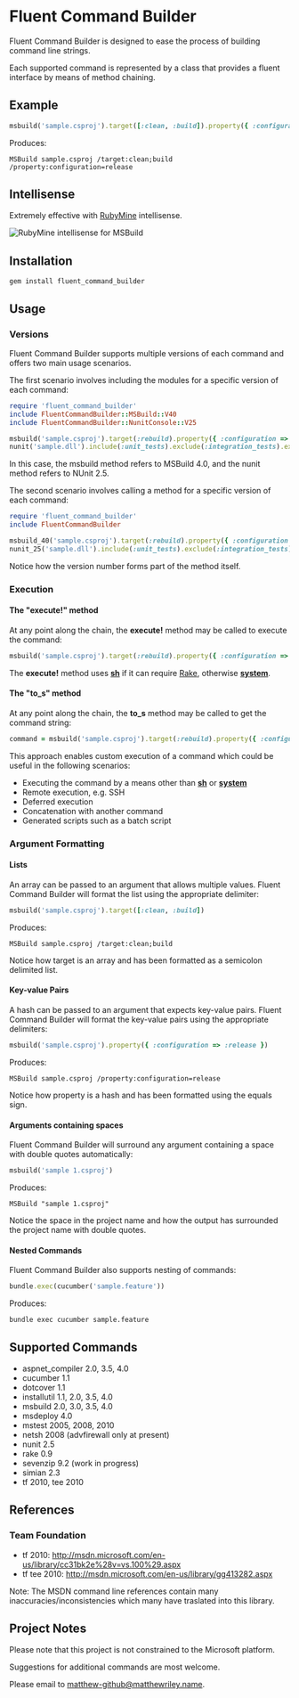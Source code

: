 # Fluent Command Builder

Fluent Command Builder is designed to ease the process of building command line strings.

Each supported command is represented by a class that provides a fluent interface by means of method chaining.

## Example

```ruby
msbuild('sample.csproj').target([:clean, :build]).property({ :configuration => :release })
```

Produces:

    MSBuild sample.csproj /target:clean;build /property:configuration=release

## Intellisense

Extremely effective with [RubyMine](http://www.jetbrains.com/ruby/) intellisense.

![RubyMine intellisense for MSBuild](https://github.com/mattriley/fluent_command_builder/raw/master/readme/msbuild_intellisense.png)

## Installation

    gem install fluent_command_builder

## Usage

### Versions

Fluent Command Builder supports multiple versions of each command and offers two main usage scenarios.

The first scenario involves including the modules for a specific version of each command:

```ruby
require 'fluent_command_builder'
include FluentCommandBuilder::MSBuild::V40
include FluentCommandBuilder::NunitConsole::V25

msbuild('sample.csproj').target(:rebuild).property({ :configuration => :release }).execute!
nunit('sample.dll').include(:unit_tests).exclude(:integration_tests).execute!
```

In this case, the msbuild method refers to MSBuild 4.0, and the nunit method refers to NUnit 2.5.

The second scenario involves calling a method for a specific version of each command:

```ruby
require 'fluent_command_builder'
include FluentCommandBuilder

msbuild_40('sample.csproj').target(:rebuild).property({ :configuration => :release }).execute!
nunit_25('sample.dll').include(:unit_tests).exclude(:integration_tests).execute!
```

Notice how the version number forms part of the method itself.

### Execution

#### The "execute!" method

At any point along the chain, the __execute!__ method may be called to execute the command:

```ruby
msbuild('sample.csproj').target(:rebuild).property({ :configuration => :release }).execute!
```

The __execute!__ method uses __[sh]__ if it can require [Rake], otherwise __[system]__.

#### The "to_s" method

At any point along the chain, the __to_s__ method may be called to get the command string:

```ruby
command = msbuild('sample.csproj').target(:rebuild).property({ :configuration => :release }).to_s
```

This approach enables custom execution of a command which could be useful in the following scenarios:

- Executing the command by a means other than __[sh]__ or __[system]__
- Remote execution, e.g. SSH
- Deferred execution
- Concatenation with another command
- Generated scripts such as a batch script

[sh]: http://rake.rubyforge.org/classes/FileUtils.html#M000018
[Rake]: http://rake.rubyforge.org/
[system]: http://www.ruby-doc.org/core-1.9.3/Kernel.html#method-i-system

### Argument Formatting

#### Lists

An array can be passed to an argument that allows multiple values.
Fluent Command Builder will format the list using the appropriate delimiter:

```ruby
msbuild('sample.csproj').target([:clean, :build])
```

Produces:

    MSBuild sample.csproj /target:clean;build

Notice how target is an array and has been formatted as a semicolon delimited list.

#### Key-value Pairs

A hash can be passed to an argument that expects key-value pairs.
Fluent Command Builder will format the key-value pairs using the appropriate delimiters:

```ruby
msbuild('sample.csproj').property({ :configuration => :release })
```

Produces:

    MSBuild sample.csproj /property:configuration=release

Notice how property is a hash and has been formatted using the equals sign.

#### Arguments containing spaces

Fluent Command Builder will surround any argument containing a space with double quotes automatically:

```ruby
msbuild('sample 1.csproj')
```

Produces:

    MSBuild "sample 1.csproj"

Notice the space in the project name and how the output has surrounded the project name with double quotes.

#### Nested Commands

Fluent Command Builder also supports nesting of commands:

```ruby
bundle.exec(cucumber('sample.feature'))
```

Produces:

    bundle exec cucumber sample.feature

## Supported Commands

- aspnet_compiler 2.0, 3.5, 4.0
- cucumber 1.1
- dotcover 1.1
- installutil 1.1, 2.0, 3.5, 4.0
- msbuild 2.0, 3.0, 3.5, 4.0
- msdeploy 4.0
- mstest 2005, 2008, 2010
- netsh 2008 (advfirewall only at present)
- nunit 2.5
- rake 0.9
- sevenzip 9.2 (work in progress)
- simian 2.3
- tf 2010, tee 2010

## References

### Team Foundation

- tf 2010: http://msdn.microsoft.com/en-us/library/cc31bk2e%28v=vs.100%29.aspx
- tf tee 2010: http://msdn.microsoft.com/en-us/library/gg413282.aspx

Note: The MSDN command line references contain many inaccuracies/inconsistencies which many have traslated into this library.

## Project Notes

Please note that this project is not constrained to the Microsoft platform.

Suggestions for additional commands are most welcome.

Please email to matthew-github@matthewriley.name.